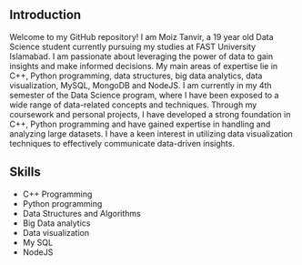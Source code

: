 ## Introduction

Welcome to my GitHub repository! I am Moiz Tanvir, a 19 year old Data Science student currently pursuing my studies at FAST University Islamabad. I am passionate about leveraging the power of data to gain insights and make informed decisions. My main areas of expertise lie in C++, Python programming, data structures, big data analytics, data visualization, MySQL, MongoDB and NodeJS.
I am currently in my 4th semester of the Data Science program, where I have been exposed to a wide range of data-related concepts and techniques. Through my coursework and personal projects, I have developed a strong foundation in C++, Python programming and have gained expertise in handling and analyzing large datasets. I have a keen interest in utilizing data visualization techniques to effectively communicate data-driven insights.

## Skills
- C++ Programming
- Python programming
- Data Structures and Algorithms
- Big Data analytics
- Data visualization
- My SQL
- NodeJS
